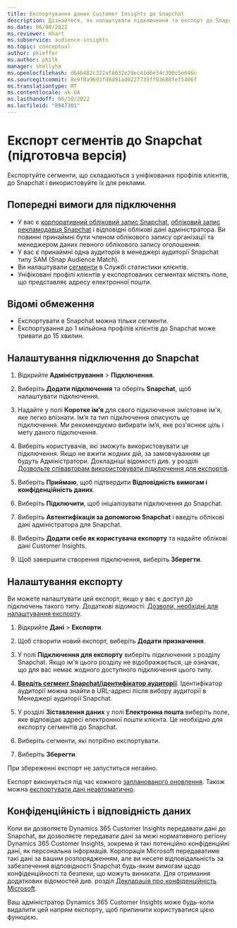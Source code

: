 ```yaml
---
title: Експортування даних Customer Insights до Snapchat
description: Дізнайтеся, як налаштувати підключення та експорт до Snapchat.
ms.date: 06/08/2022
ms.reviewer: mhart
ms.subservice: audience-insights
ms.topic: conceptual
author: pkieffer
ms.author: philk
manager: shellyha
ms.openlocfilehash: d64b482c322af8632e29ec41d6e34c390c5e646c
ms.sourcegitcommit: 8e9f0a9693fd8d91ad0227735ff03688fef5406f
ms.translationtype: MT
ms.contentlocale: uk-UA
ms.lasthandoff: 06/10/2022
ms.locfileid: "8947301"
---
```

# <a name="export-segments-to-snapchat-preview"></a>Експорт сегментів до Snapchat (підготовча версія)

Експортуйте сегменти, що складаються з уніфікованих профілів клієнтів, до Snapchat і використовуйте їх для реклами. 

## <a name="prerequisites-for-a-connection"></a>Попередні вимоги для підключення

-   У вас є [корпоративний обліковий запис Snapchat](https://business.snapchat.com/), [обліковий запис рекламодавця Snapchat](https://ads.snapchat.com/) і відповідні облікові дані адміністратора. Ви повинні принаймні бути членом облікового запису організації та менеджером даних певного облікового запису оголошення. 
-   У вас є принаймні одна аудиторія в менеджері аудиторії Snapchat типу SAM (Snap Audience Match). 
-   Ви налаштували [сегменти](segments.md) в Службі статистики клієнтів.
-   Уніфіковані профілі клієнтів у експортованих сегментах містять поле, що представляє адресу електронної пошти.

## <a name="known-limitations"></a>Відомі обмеження

- Експортувати в Snapchat можна тільки сегменти.
- Експортування до 1 мільйона профілів клієнтів до Snapchat може тривати до 15 хвилин. 

## <a name="set-up-connection-to-snapchat"></a>Налаштування підключення до Snapchat

1. Відкрийте **Адміністрування** > **Підключення**.

1. Виберіть **Додати підключення** та оберіть **Snapchat**, щоб налаштувати підключення.

1. Надайте у полі **Коротке ім’я** для свого підключення змістовне ім'я, яке легко впізнати. Ім’я та тип підключення описують це підключення. Ми рекомендуємо вибирати ім’я, яке роз'яснює ціль і мету даного підключення.

1. Виберіть користувачів, які зможуть використовувати це підключення. Якщо не вжити жодних дій, за замовчуванням це будуть Адміністратори. Докладніші відомості див. у розділі [Дозвольте співавторам використовувати підключення для експортів](connections.md#allow-contributors-to-use-a-connection-for-exports).

1. Виберіть **Приймаю**, щоб підтвердити **Відповідність вимогам і конфіденційність даних**.

1. Виберіть **Підключити**, щоб ініціалізувати підключення до Snapchat.

1. Виберіть **Автентифікація за допомогою Snapchat** і введіть облікові дані адміністратора для Snapchat. 

1. Виберіть **Додати себе як користувача експорту** та надайте облікові дані Customer Insights.

1. Щоб завершити створення підключення, виберіть **Зберегти**.

## <a name="configure-an-export"></a>Налаштування експорту

Ви можете налаштувати цей експорт, якщо у вас є доступ до підключень такого типу. Додаткові відомості: [Дозволи, необхідні для налаштування експорту](export-destinations.md#set-up-a-new-export).

1. Відкрийте **Дані** > **Експорти**.

1. Щоб створити новий експорт, виберіть **Додати призначення**.

1. У полі **Підключення для експорту** виберіть підключення з розділу Snapchat. Якщо ім'я цього розділу не відображається, це означає, що для вас немає жодного доступного підключення цього типу.

1. [**Введіть сегмент Snapchat/ідентифікатор аудиторії**](https://businesshelp.snapchat.com/s/article/custom-audiences). Ідентифікатор аудиторії можна знайти в URL-адресі після вибору аудиторії в Менеджері аудиторії Snapchat. 

1. У розділі **Зіставлення даних** у полі **Електронна пошта** виберіть поле, яке відповідає адресі електронної пошти клієнта. Це необхідно для експорту сегментів до Snapchat.

1. Виберіть сегменти, які потрібно експортувати. 

1. Виберіть **Зберегти**.

При збереженні експорт не запуститься негайно.

Експорт виконується під час кожного [запланованого оновлення](system.md#schedule-tab). Також можна [експортувати дані неавтоматично](export-destinations.md#run-exports-on-demand). 


## <a name="data-privacy-and-compliance"></a>Конфіденційність і відповідність даних

Коли ви дозволяєте Dynamics 365 Customer Insights передавати дані до Snapchat, ви дозволяєте передавати дані за межі нормативного регіону Dynamics 365 Customer Insights, зокрема й такі потенційно конфіденційні дані, як персональна інформація. Корпорація Microsoft передаватиме такі дані за вашим розпорядженням, але ви несете відповідальність за забезпечення відповідності Snapchat будь-яким вимогам щодо конфіденційності та безпеки, що можуть виникати. Для отримання додаткових відомостей див. розділ [Декларація про конфіденційність Microsoft](https://go.microsoft.com/fwlink/?linkid=396732).

Ваш адміністратор Dynamics 365 Customer Insights може будь-коли видалити цей напрям експорту, щоб припинити користуватися цією функцією.
